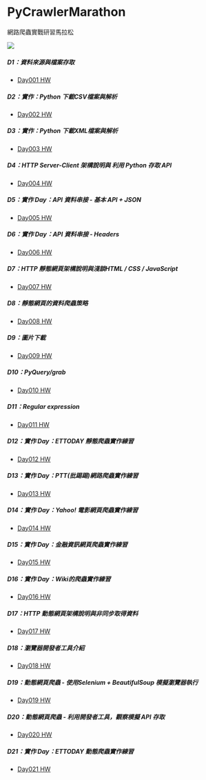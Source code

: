# PyCrawlerMarathon
網路爬蟲實戰研習馬拉松

<img src="http://2.bp.blogspot.com/-H2m-BFydExw/Wkc9gJQE8GI/AAAAAAAAcZI/pJhLUIEj9zMe2fmVsQuK2UWFbrVagaongCK4BGAYYCw/s0/%25E6%2588%2590%25E5%258A%259F%25E9%2581%258E%25E7%25A8%258B.png"/>

##### D1：資料來源與檔案存取
- <a href="https://github.com/DunkLiao/PyCrawlerMarathon/blob/master/homework/Day001_HW.ipynb">Day001 HW</a>
##### D2：實作：Python 下載CSV檔案與解析
- <a href="https://github.com/DunkLiao/PyCrawlerMarathon/blob/master/homework/Day002_HW.ipynb">Day002 HW</a>
##### D3：實作：Python 下載XML檔案與解析
- <a href="https://github.com/DunkLiao/PyCrawlerMarathon/blob/master/homework/Day003_HW.ipynb">Day003 HW</a>
##### D4：HTTP Server-Client 架構說明與 利用 Python 存取 API
- <a href="https://github.com/DunkLiao/PyCrawlerMarathon/blob/master/homework/Day004_HW.ipynb">Day004 HW</a>
##### D5：實作 Day：API 資料串接 - 基本 API + JSON
- <a href="https://github.com/DunkLiao/PyCrawlerMarathon/blob/master/homework/Day005_HW.ipynb">Day005 HW</a>
##### D6：實作 Day：API 資料串接 - Headers
- <a href="https://github.com/DunkLiao/PyCrawlerMarathon/blob/master/homework/Day006_HW.ipynb">Day006 HW</a>
##### D7：HTTP 靜態網頁架構說明與淺談HTML / CSS / JavaScript
- <a href="https://github.com/DunkLiao/PyCrawlerMarathon/blob/master/homework/Day007_HW.ipynb">Day007 HW</a>
##### D8：靜態網頁的資料爬蟲策略
- <a href="https://github.com/DunkLiao/PyCrawlerMarathon/blob/master/homework/Day008_HW.ipynb">Day008 HW</a>
##### D9：圖片下載
- <a href="https://github.com/DunkLiao/PyCrawlerMarathon/blob/master/homework/Day009_HW.ipynb">Day009 HW</a>
##### D10：PyQuery/grab
- <a href="https://github.com/DunkLiao/PyCrawlerMarathon/blob/master/homework/Day010_HW.ipynb">Day010 HW</a>
##### D11：Regular expression
- <a href="https://github.com/DunkLiao/PyCrawlerMarathon/blob/master/homework/Day011_HW.ipynb">Day011 HW</a>
##### D12：實作 Day：ETTODAY 靜態爬蟲實作練習
- <a href="https://github.com/DunkLiao/PyCrawlerMarathon/blob/master/homework/Day012_HW.ipynb">Day012 HW</a>
##### D13：實作 Day：PTT(批踢踢)網路爬蟲實作練習
- <a href="https://github.com/DunkLiao/PyCrawlerMarathon/blob/master/homework/Day013_HW.ipynb">Day013 HW</a>
##### D14：實作 Day：Yahoo! 電影網頁爬蟲實作練習
- <a href="https://github.com/DunkLiao/PyCrawlerMarathon/blob/master/homework/Day014_HW.ipynb">Day014 HW</a>
##### D15：實作 Day：金融資訊網頁爬蟲實作練習
- <a href="https://github.com/DunkLiao/PyCrawlerMarathon/blob/master/homework/Day015_HW.ipynb">Day015 HW</a>
##### D16：實作 Day：Wiki的爬蟲實作練習
- <a href="https://github.com/DunkLiao/PyCrawlerMarathon/blob/master/homework/Day016_HW.ipynb">Day016 HW</a>
##### D17：HTTP 動態網頁架構說明與非同步取得資料
- <a href="https://github.com/DunkLiao/PyCrawlerMarathon/blob/master/homework/Day017_HW.ipynb">Day017 HW</a>
##### D18：瀏覽器開發者工具介紹
- <a href="https://github.com/DunkLiao/PyCrawlerMarathon/blob/master/homework/Day018_HW.ipynb">Day018 HW</a>
##### D19：動態網頁爬蟲 - 使用Selenium + BeautifulSoup 模擬瀏覽器執行
- <a href="https://github.com/DunkLiao/PyCrawlerMarathon/blob/master/homework/Day019_HW.ipynb">Day019 HW</a>
##### D20：動態網頁爬蟲 - 利用開發者工具，觀察模擬 API 存取
- <a href="https://github.com/DunkLiao/PyCrawlerMarathon/blob/master/homework/Day020_HW.ipynb">Day020 HW</a>
##### D21：實作 Day：ETTODAY 動態爬蟲實作練習
- <a href="https://github.com/DunkLiao/PyCrawlerMarathon/blob/master/homework/Day021_HW.ipynb">Day021 HW</a>
